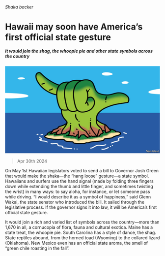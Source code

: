 ###### Shaka backer

# Hawaii may soon have America’s first official state gesture 

##### It would join the shag, the whoopie pie and other state symbols across the country 

![image](images/20240504_USD001.jpg) 

> Apr 30th 2024 

On May 1st Hawaiian legislators voted to send a bill to Governor Josh Green that would make the shaka—the “hang loose” gesture—a state symbol. Hawaiians and surfers use the hand signal (made by folding three fingers down while extending the thumb and little finger, and sometimes twisting the wrist) in many ways: to say aloha, for instance, or let someone pass while driving. “I would describe it as a symbol of happiness,” said Glenn Wakai, the state senator who introduced the bill. It sailed through the legislative process. If the governor signs it into law, it will be America’s first official state gesture.

It would join a rich and varied list of symbols across the country—more than 1,670 in all, a cornucopia of flora, fauna and cultural exotica. Maine has a state treat, the whoopie pie. South Carolina has a style of dance, the shag. State reptiles abound, from the horned toad (Wyoming) to the collared lizard (Oklahoma). New Mexico even has an official state aroma, the smell of “green chile roasting in the fall”. 


